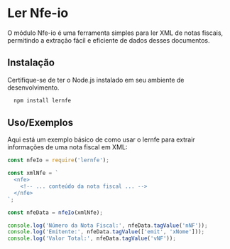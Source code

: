 # Ler Nfe-io

O módulo Nfe-io é uma ferramenta simples para ler XML de notas fiscais, permitindo a extração fácil e eficiente de dados desses documentos.
## Instalação

Certifique-se de ter o Node.js instalado em seu ambiente de desenvolvimento.


```bash
  npm install lernfe
```
    
## Uso/Exemplos

Aqui está um exemplo básico de como usar o lernfe para extrair informações de uma nota fiscal em XML:
```javascript
const nfeIo = require('lernfe');

const xmlNfe = `
  <nfe>
    <!-- ... conteúdo da nota fiscal ... -->
  </nfe>
`;

const nfeData = nfeIo(xmlNfe);

console.log('Número da Nota Fiscal:', nfeData.tagValue('nNF'));
console.log('Emitente:', nfeData.tagValue(['emit', 'xNome']));
console.log('Valor Total:', nfeData.tagValue('vNF'));

```

